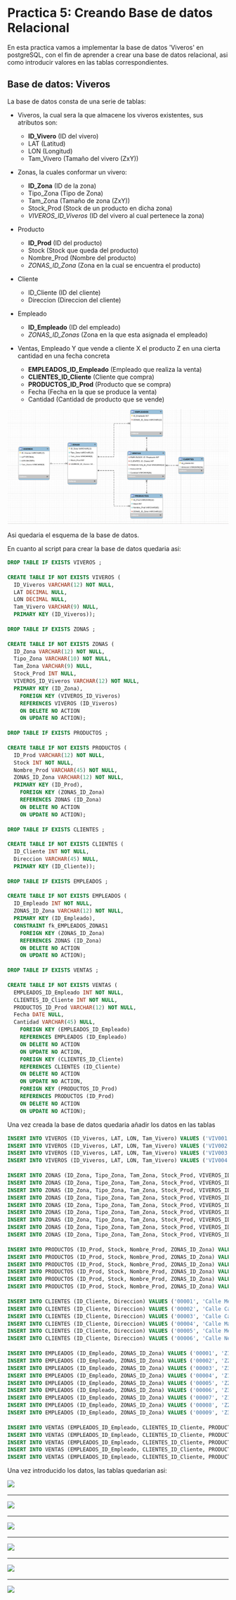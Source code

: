 # Practica 5: Creando Base de datos Relacional

En esta practica vamos a implementar la base de datos 'Viveros' en postgreSQL, con el fin de aprender a crear una base de datos relacional, asi como introducir valores en las tablas correspondientes.

## Base de datos: Viveros

La base de datos consta de una serie de tablas:

* Viveros, la cual sera la que almacene los viveros existentes, sus atributos son:
  * **ID_Vivero** (ID del vivero)
  * LAT (Latitud)
  * LON (Longitud)
  * Tam_Vivero (Tamaño del vivero (ZxY))

* Zonas, la cuales conformar un vivero:
  * **ID_Zona** (ID de la zona)
  * Tipo_Zona (Tipo de Zona)
  * Tam_Zona (Tamaño de zona (ZxY))
  * Stock_Prod (Stock de un producto en dicha zona)
  * *VIVEROS_ID_Viveros* (ID del vivero al cual pertenece la zona)

* Producto
  * **ID_Prod** (ID del producto)
  * Stock (Stock que queda del producto)
  * Nombre_Prod (Nombre del producto)
  * *ZONAS_ID_Zona* (Zona en la cual se encuentra el producto)

* Cliente
  * ID_Cliente (ID del cliente)
  * Direccion (Direccion del cliente)

* Empleado
  * **ID_Empleado** (ID del empleado)
  * *ZONAS_ID_Zonas* (Zona en la que esta asignada el empleado)

* Ventas, Empleado Y que vende a cliente X el producto Z en una cierta cantidad en una fecha concreta
  * **EMPLEADOS_ID_Empleado** (Empleado que realiza la venta)
  * **CLIENTES_ID_Cliente** (Cliente que compra)
  * **PRODUCTOS_ID_Prod** (Producto que se compra)
  * Fecha (Fecha en la que se produce la venta)
  * Cantidad (Cantidad de producto que se vende)


![Captura en MySQL Workbench, hacerla el martes](https://github.com/alu0101235516/A-BDD/blob/main/Practica%205%20Creando%20Base%20de%20Datos%20Relacional/img/tabledraw.png?raw=true)

Asi quedaria el esquema de la base de datos.

En cuanto al script para crear la base de datos quedaria asi:

```sql
DROP TABLE IF EXISTS VIVEROS ;

CREATE TABLE IF NOT EXISTS VIVEROS (
  ID_Viveros VARCHAR(12) NOT NULL,
  LAT DECIMAL NULL,
  LON DECIMAL NULL,
  Tam_Vivero VARCHAR(9) NULL,
  PRIMARY KEY (ID_Viveros));

DROP TABLE IF EXISTS ZONAS ;

CREATE TABLE IF NOT EXISTS ZONAS (
  ID_Zona VARCHAR(12) NOT NULL,
  Tipo_Zona VARCHAR(10) NOT NULL,
  Tam_Zona VARCHAR(9) NULL,
  Stock_Prod INT NULL,
  VIVEROS_ID_Viveros VARCHAR(12) NOT NULL,
  PRIMARY KEY (ID_Zona),
    FOREIGN KEY (VIVEROS_ID_Viveros)
    REFERENCES VIVEROS (ID_Viveros)
    ON DELETE NO ACTION
    ON UPDATE NO ACTION);

DROP TABLE IF EXISTS PRODUCTOS ;

CREATE TABLE IF NOT EXISTS PRODUCTOS (
  ID_Prod VARCHAR(12) NOT NULL,
  Stock INT NOT NULL,
  Nombre_Prod VARCHAR(45) NOT NULL,
  ZONAS_ID_Zona VARCHAR(12) NOT NULL,
  PRIMARY KEY (ID_Prod),
    FOREIGN KEY (ZONAS_ID_Zona)
    REFERENCES ZONAS (ID_Zona)
    ON DELETE NO ACTION
    ON UPDATE NO ACTION);

DROP TABLE IF EXISTS CLIENTES ;

CREATE TABLE IF NOT EXISTS CLIENTES (
  ID_Cliente INT NOT NULL,
  Direccion VARCHAR(45) NULL,
  PRIMARY KEY (ID_Cliente));

DROP TABLE IF EXISTS EMPLEADOS ;

CREATE TABLE IF NOT EXISTS EMPLEADOS (
  ID_Empleado INT NOT NULL,
  ZONAS_ID_Zona VARCHAR(12) NOT NULL,
  PRIMARY KEY (ID_Empleado),
  CONSTRAINT fk_EMPLEADOS_ZONAS1
    FOREIGN KEY (ZONAS_ID_Zona)
    REFERENCES ZONAS (ID_Zona)
    ON DELETE NO ACTION
    ON UPDATE NO ACTION);

DROP TABLE IF EXISTS VENTAS ;

CREATE TABLE IF NOT EXISTS VENTAS (
  EMPLEADOS_ID_Empleado INT NOT NULL,
  CLIENTES_ID_Cliente INT NOT NULL,
  PRODUCTOS_ID_Prod VARCHAR(12) NOT NULL,
  Fecha DATE NULL,
  Cantidad VARCHAR(45) NULL,
    FOREIGN KEY (EMPLEADOS_ID_Empleado)
    REFERENCES EMPLEADOS (ID_Empleado)
    ON DELETE NO ACTION
    ON UPDATE NO ACTION,
    FOREIGN KEY (CLIENTES_ID_Cliente)
    REFERENCES CLIENTES (ID_Cliente)
    ON DELETE NO ACTION
    ON UPDATE NO ACTION,
    FOREIGN KEY (PRODUCTOS_ID_Prod)
    REFERENCES PRODUCTOS (ID_Prod)
    ON DELETE NO ACTION
    ON UPDATE NO ACTION);
```

Una vez creada la base de datos quedaria añadir los datos en las tablas

```sql
INSERT INTO VIVEROS (ID_Viveros, LAT, LON, Tam_Vivero) VALUES ('VIV001', 16.7687, -4.67896, '20x50');
INSERT INTO VIVEROS (ID_Viveros, LAT, LON, Tam_Vivero) VALUES ('VIV002', 18.1224, -11.42312, '30x20');
INSERT INTO VIVEROS (ID_Viveros, LAT, LON, Tam_Vivero) VALUES ('VIV003', 21.5324, -9.43124, '15x50');
INSERT INTO VIVEROS (ID_Viveros, LAT, LON, Tam_Vivero) VALUES ('VIV004', 8.2000, -3.42332, '35x40');

INSERT INTO ZONAS (ID_Zona, Tipo_Zona, Tam_Zona, Stock_Prod, VIVEROS_ID_Viveros) VALUES ('Z1-001', 'Almacen', '20x25', 1120, 'VIV001');
INSERT INTO ZONAS (ID_Zona, Tipo_Zona, Tam_Zona, Stock_Prod, VIVEROS_ID_Viveros) VALUES ('Z2-001', 'Exterior', '10x3', NULL, 'VIV001');
INSERT INTO ZONAS (ID_Zona, Tipo_Zona, Tam_Zona, Stock_Prod, VIVEROS_ID_Viveros) VALUES ('Z3-001', 'Caja', '20x25', NULL, 'VIV001');
INSERT INTO ZONAS (ID_Zona, Tipo_Zona, Tam_Zona, Stock_Prod, VIVEROS_ID_Viveros) VALUES ('Z1-002', 'Almacen', '10x20', 3230, 'VIV002');
INSERT INTO ZONAS (ID_Zona, Tipo_Zona, Tam_Zona, Stock_Prod, VIVEROS_ID_Viveros) VALUES ('Z2-002', 'Exterior', '10x3', NULL, 'VIV002');
INSERT INTO ZONAS (ID_Zona, Tipo_Zona, Tam_Zona, Stock_Prod, VIVEROS_ID_Viveros) VALUES ('Z3-002', 'Caja', '10x20', NULL, 'VIV002');
INSERT INTO ZONAS (ID_Zona, Tipo_Zona, Tam_Zona, Stock_Prod, VIVEROS_ID_Viveros) VALUES ('Z1-003', 'Almacen', '10x20', 2500, 'VIV003');
INSERT INTO ZONAS (ID_Zona, Tipo_Zona, Tam_Zona, Stock_Prod, VIVEROS_ID_Viveros) VALUES ('Z2-003', 'Exterior', '10x3', NULL, 'VIV003');
INSERT INTO ZONAS (ID_Zona, Tipo_Zona, Tam_Zona, Stock_Prod, VIVEROS_ID_Viveros) VALUES ('Z3-003', 'Caja', '10x20', NULL, 'VIV003');

INSERT INTO PRODUCTOS (ID_Prod, Stock, Nombre_Prod, ZONAS_ID_Zona) VALUES ('P00001', '320', 'Margaritas', 'Z1-001');
INSERT INTO PRODUCTOS (ID_Prod, Stock, Nombre_Prod, ZONAS_ID_Zona) VALUES ('P00002', '130', 'Rosas Rojas', 'Z1-002');
INSERT INTO PRODUCTOS (ID_Prod, Stock, Nombre_Prod, ZONAS_ID_Zona) VALUES ('P00003', '500', 'Rosas Blancas', 'Z1-003');
INSERT INTO PRODUCTOS (ID_Prod, Stock, Nombre_Prod, ZONAS_ID_Zona) VALUES ('P00004', '650', 'Girasoles', 'Z1-001');
INSERT INTO PRODUCTOS (ID_Prod, Stock, Nombre_Prod, ZONAS_ID_Zona) VALUES ('P00005', '430', 'Camelias', 'Z1-002');
INSERT INTO PRODUCTOS (ID_Prod, Stock, Nombre_Prod, ZONAS_ID_Zona) VALUES ('P00006', '80', 'Tulipanes', 'Z1-003');

INSERT INTO CLIENTES (ID_Cliente, Direccion) VALUES ('00001', 'Calle Meneses 2');
INSERT INTO CLIENTES (ID_Cliente, Direccion) VALUES ('00002', 'Calle Carmen 4');
INSERT INTO CLIENTES (ID_Cliente, Direccion) VALUES ('00003', 'Calle Calderon 9');
INSERT INTO CLIENTES (ID_Cliente, Direccion) VALUES ('00004', 'Calle Manises 23');
INSERT INTO CLIENTES (ID_Cliente, Direccion) VALUES ('00005', 'Calle Mercado 45');
INSERT INTO CLIENTES (ID_Cliente, Direccion) VALUES ('00006', 'Calle Neura 1');

INSERT INTO EMPLEADOS (ID_Empleado, ZONAS_ID_Zona) VALUES ('00001', 'Z1-001');
INSERT INTO EMPLEADOS (ID_Empleado, ZONAS_ID_Zona) VALUES ('00002', 'Z2-001');
INSERT INTO EMPLEADOS (ID_Empleado, ZONAS_ID_Zona) VALUES ('00003', 'Z3-001');
INSERT INTO EMPLEADOS (ID_Empleado, ZONAS_ID_Zona) VALUES ('00004', 'Z1-002');
INSERT INTO EMPLEADOS (ID_Empleado, ZONAS_ID_Zona) VALUES ('00005', 'Z2-002');
INSERT INTO EMPLEADOS (ID_Empleado, ZONAS_ID_Zona) VALUES ('00006', 'Z3-002');
INSERT INTO EMPLEADOS (ID_Empleado, ZONAS_ID_Zona) VALUES ('00007', 'Z1-003');
INSERT INTO EMPLEADOS (ID_Empleado, ZONAS_ID_Zona) VALUES ('00008', 'Z2-003');
INSERT INTO EMPLEADOS (ID_Empleado, ZONAS_ID_Zona) VALUES ('00009', 'Z3-003');

INSERT INTO VENTAS (EMPLEADOS_ID_Empleado, CLIENTES_ID_Cliente, PRODUCTOS_ID_Prod, Fecha, Cantidad) VALUES ('00009', '00001', 'P00001', '01-02-2021', 12);
INSERT INTO VENTAS (EMPLEADOS_ID_Empleado, CLIENTES_ID_Cliente, PRODUCTOS_ID_Prod, Fecha, Cantidad) VALUES ('00002', '00002', 'P00004', '02-02-2021', 1);
INSERT INTO VENTAS (EMPLEADOS_ID_Empleado, CLIENTES_ID_Cliente, PRODUCTOS_ID_Prod, Fecha, Cantidad) VALUES ('00003', '00003', 'P00002', '03-02-2021', 20);
INSERT INTO VENTAS (EMPLEADOS_ID_Empleado, CLIENTES_ID_Cliente, PRODUCTOS_ID_Prod, Fecha, Cantidad) VALUES ('00005', '00004', 'P00003', '04-02-2021', 13);
INSERT INTO VENTAS (EMPLEADOS_ID_Empleado, CLIENTES_ID_Cliente, PRODUCTOS_ID_Prod, Fecha, Cantidad) VALUES ('00006', '00005', 'P00005', '05-02-2021', 5);
```

Una vez introducido los datos, las tablas quedarian asi:

![](/img/1.png)

---

![](/img/2.png)

---

![](/img/3.png)

---

![](/img/4.png)

---

![](/img/5.png)

---

![](/img/6.png)